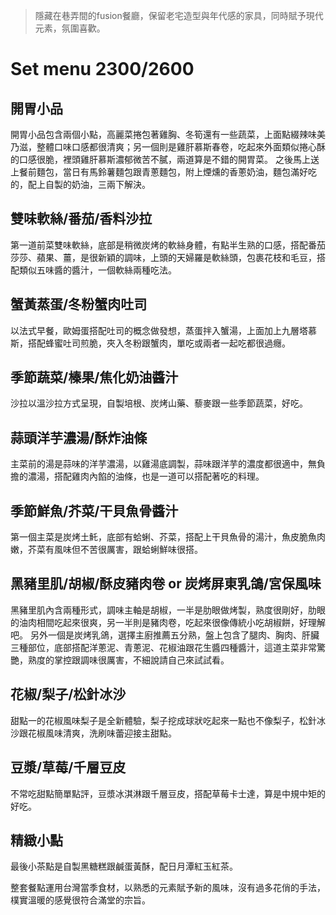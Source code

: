 > 隱藏在巷弄間的fusion餐廳，保留老宅造型與年代感的家具，同時賦予現代元素，氛圍喜歡。
# Set menu $2300/$2600
## 開胃小品
開胃小品包含兩個小點，高麗菜捲包著雞胸、冬筍還有一些蔬菜，上面點綴辣味美乃滋，整體口味口感都很清爽；另一個則是雞肝慕斯春卷，吃起來外面類似捲心酥的口感很脆，裡頭雞肝慕斯濃郁微苦不膩，兩道算是不錯的開胃菜。
之後馬上送上餐前麵包，當日有馬鈴薯麵包跟青蔥麵包，附上煙燻的香蔥奶油，麵包滿好吃的，配上自製的奶油，三兩下解決。
## 雙味軟絲/番茄/香料沙拉
第一道前菜雙味軟絲，底部是稍微炭烤的軟絲身體，有點半生熟的口感，搭配番茄莎莎、蘋果、薑，是很新穎的調味，上頭的天婦羅是軟絲頭，包裹花枝和毛豆，搭配類似五味醬的醬汁，一個軟絲兩種吃法。
## 蟹黃蒸蛋/冬粉蟹肉吐司
以法式早餐，歐姆蛋搭配吐司的概念做發想，蒸蛋拌入蟹湯，上面加上九層塔慕斯，搭配蜂蜜吐司煎脆，夾入冬粉跟蟹肉，單吃或兩者一起吃都很過癮。
## 季節蔬菜/榛果/焦化奶油醬汁
沙拉以溫沙拉方式呈現，自製培根、炭烤山藥、藜麥跟一些季節蔬菜，好吃。
## 蒜頭洋芋濃湯/酥炸油條
主菜前的湯是蒜味的洋芋濃湯，以雞湯底調製，蒜味跟洋芋的濃度都很適中，無負擔的濃湯，搭配雞肉內餡的油條，也是一道可以搭配著吃的料理。
## 季節鮮魚/芥菜/干貝魚骨醬汁
第一個主菜是炭烤土魠，底部有蛤蜊、芥菜，搭配上干貝魚骨的湯汁，魚皮脆魚肉嫩，芥菜有風味但不苦很厲害，跟蛤蜊鮮味很搭。
## 黑豬里肌/胡椒/酥皮豬肉卷 or 炭烤屏東乳鴿/宮保風味
黑豬里肌內含兩種形式，調味主軸是胡椒，一半是肋眼做烤製，熟度很剛好，肋眼的油肉相間吃起來很爽，另一半則是豬肉卷，吃起來很像傳統小吃胡椒餅，好理解吧。
另外一個是炭烤乳鴿，選擇主廚推薦五分熟，盤上包含了腿肉、胸肉、肝臟三種部位，底部搭配洋蔥泥、青蔥泥、花椒油跟花生醬四種醬汁，這道主菜非常驚艷，熟度的掌控跟調味很厲害，不細說請自己來試試看。
## 花椒/梨子/松針冰沙
甜點一的花椒風味梨子是全新體驗，梨子挖成球狀吃起來一點也不像梨子，松針冰沙跟花椒風味清爽，洗刷味蕾迎接主甜點。
## 豆漿/草莓/千層豆皮
不常吃甜點簡單點評，豆漿冰淇淋跟千層豆皮，搭配草莓卡士達，算是中規中矩的好吃。
## 精緻小點
最後小茶點是自製黑糖糕跟鹹蛋黃酥，配日月潭紅玉紅茶。

整套餐點運用台灣當季食材，以熟悉的元素賦予新的風味，沒有過多花俏的手法，樸實溫暖的感覺很符合滿堂的宗旨。